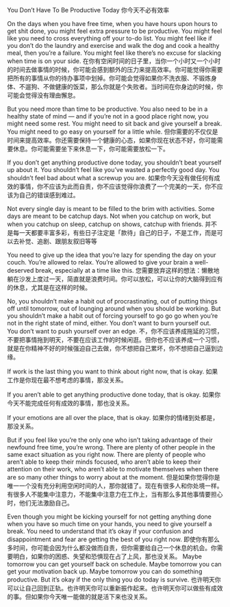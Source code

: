 You Don’t Have To Be Productive Today
你今天不必有效率

On the days when you have free time, when you have hours upon hours to get shit done, you might feel extra pressure to be productive. You might feel like you need to cross everything off your to-do list. You might feel like if you don’t do the laundry and exercise and walk the dog and cook a healthy meal, then you’re a failure. You might feel like there’s no excuse for slacking when time is on your side.
在你有空闲时间的日子里，当你一个小时又一个小时的时间去做事情的时候，你可能会感到额外的压力来提高效率。你可能觉得你需要把所有的事情从你的待办事项中划掉。你可能会觉得如果你不洗衣服、不锻炼身体、不遛狗、不做健康的饭菜，那么你就是个失败者。当时间在你身边的时候，你可能会觉得没有理由懈怠。

But you need more than time to be productive. You also need to be in a healthy state of mind — and if you’re not in a good place right now, you might need some rest. You might need to sit back and give yourself a break. You might need to go easy on yourself for a little while.
但你需要的不仅仅是时间来提高效率。你还需要保持一个健康的心态，如果你现在状态不好，你可能需要休息。你可能需要坐下来休息一下，你可能需要放松一下。

If you don’t get anything productive done today, you shouldn’t beat yourself up about it. You shouldn’t feel like you’ve wasted a perfectly good day. You shouldn’t feel bad about what a screwup you are.
如果你今天没有做任何有成效的事情，你不应该为此而自责，你不应该觉得你浪费了一个完美的一天，你不应该为自己的错误感到难过。

Not every single day is meant to be filled to the brim with activities. Some days are meant to be catchup days. Not when you catchup on work, but when you catchup on sleep, catchup on shows, catchup with friends.
并不是每一天都要丰富多彩，有些日子注定是「款待」自己的日子，不是工作，而是可以去补觉、追剧、跟朋友叙旧等等

You need to give up the idea that you’re lazy for spending the day on your couch. You’re allowed to relax. You’re allowed to give your brain a well-deserved break, especially at a time like this.
您需要放弃这样的想法：懒散地躺在沙发上度过一天，简直就是浪费时间。你可以放松，可以让你的大脑得到应有的休息，尤其是在这样的时候。

No, you shouldn’t make a habit out of procrastinating, out of putting things off until tomorrow, out of lounging around when you should be working. But you shouldn’t make a habit out of forcing yourself to go go go when you’re not in the right state of mind, either. You don’t want to burn yourself out. You don’t want to push yourself over an edge.
不，你不应该养成拖延的习惯，不要把事情拖到明天，不要在应该工作的时候闲逛。但你也不应该养成一个习惯，就是在你精神不好的时候强迫自己去做，你不想把自己累坏，你不想把自己逼到边缘。

If work is the last thing you want to think about right now, that is okay.
如果工作是你现在最不想考虑的事情，那没关系。

If you aren’t able to get anything productive done today, that is okay.
如果你今天不能完成任何有成效的事情，那也没关系。

If your emotions are all over the place, that is okay.
如果你的情绪到处都是，那没关系。

But if you feel like you’re the only one who isn’t taking advantage of their newfound free time, you’re wrong. There are plenty of other people in the same exact situation as you right now. There are plenty of people who aren’t able to keep their minds focused, who aren’t able to keep their attention on their work, who aren’t able to motivate themselves when there are so many other things to worry about at the moment.
但是如果你觉得你是唯一一个没有充分利用空闲时间的人，那你就错了。现在有很多人和你处境一样。有很多人不能集中注意力，不能集中注意力在工作上，当有那么多其他事情要担心时，他们无法激励自己。

Even though you might be kicking yourself for not getting anything done when you have so much time on your hands, you need to give yourself a break. You need to understand that it’s okay if your confusion and disappointment and fear are getting the best of you right now.
即使你有那么多时间，你可能会因为什么都没做而自责，但你需要给自己一个休息的机会。你需要明白，如果你的困惑、失望和恐惧现在占了上风，那也没关系。
Maybe tomorrow you can get yourself back on schedule. Maybe tomorrow you can get your motivation back up. Maybe tomorrow you can do something productive. But it’s okay if the only thing you do today is survive.
也许明天你可以让自己回到正轨。也许明天你可以重新振作起来。也许明天你可以做些有成效的事。但如果你今天唯一能做的就是活下来也没关系。